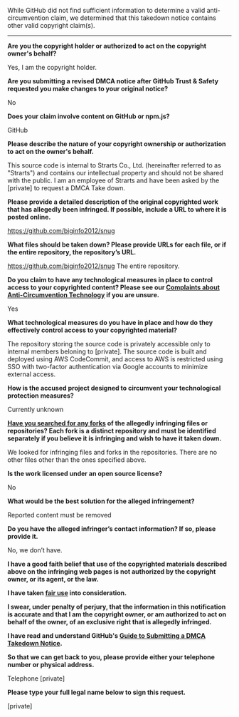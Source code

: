 While GitHub did not find sufficient information to determine a valid anti-circumvention claim, we determined that this takedown notice contains other valid copyright claim(s).

---

**Are you the copyright holder or authorized to act on the copyright owner's behalf?**

Yes, I am the copyright holder.

**Are you submitting a revised DMCA notice after GitHub Trust & Safety requested you make changes to your original notice?**

No

**Does your claim involve content on GitHub or npm.js?**

GitHub

**Please describe the nature of your copyright ownership or authorization to act on the owner's behalf.**

This source code is internal to Strarts Co., Ltd. (hereinafter referred to as "Strarts") and contains our intellectual property and should not be shared with the public. I am an employee of Strarts and have been asked by the [private] to request a DMCA Take down.

**Please provide a detailed description of the original copyrighted work that has allegedly been infringed. If possible, include a URL to where it is posted online.**

https://github.com/biginfo2012/snug

**What files should be taken down? Please provide URLs for each file, or if the entire repository, the repository’s URL.**

https://github.com/biginfo2012/snug The entire repository.

**Do you claim to have any technological measures in place to control access to your copyrighted content? Please see our <a href="https://docs.github.com/articles/guide-to-submitting-a-dmca-takedown-notice#complaints-about-anti-circumvention-technology">Complaints about Anti-Circumvention Technology</a> if you are unsure.**

Yes

**What technological measures do you have in place and how do they effectively control access to your copyrighted material?**

The repository storing the source code is privately accessible only to internal members beloning to [private]. The source code is built and deployed using AWS CodeCommit, and access to AWS is restricted using SSO with two-factor authentication via Google accounts to minimize external access.

**How is the accused project designed to circumvent your technological protection measures?**

Currently unknown

**<a href="https://docs.github.com/articles/dmca-takedown-policy#b-what-about-forks-or-whats-a-fork">Have you searched for any forks</a> of the allegedly infringing files or repositories? Each fork is a distinct repository and must be identified separately if you believe it is infringing and wish to have it taken down.**

We looked for infringing files and forks in the repositories. There are no other files other than the ones specified above.

**Is the work licensed under an open source license?**

No

**What would be the best solution for the alleged infringement?**

Reported content must be removed

**Do you have the alleged infringer’s contact information? If so, please provide it.**

No, we don’t have.

**I have a good faith belief that use of the copyrighted materials described above on the infringing web pages is not authorized by the copyright owner, or its agent, or the law.**

**I have taken <a href="https://www.lumendatabase.org/topics/22">fair use</a> into consideration.**

**I swear, under penalty of perjury, that the information in this notification is accurate and that I am the copyright owner, or am authorized to act on behalf of the owner, of an exclusive right that is allegedly infringed.**

**I have read and understand GitHub's <a href="https://docs.github.com/articles/guide-to-submitting-a-dmca-takedown-notice/">Guide to Submitting a DMCA Takedown Notice</a>.**

**So that we can get back to you, please provide either your telephone number or physical address.**

Telephone [private]

**Please type your full legal name below to sign this request.**

[private]
